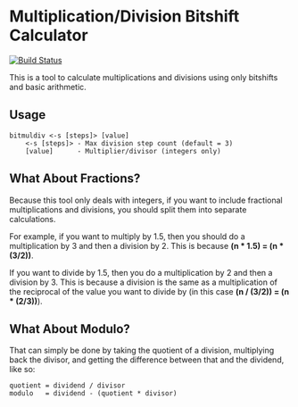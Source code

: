 # Multiplication/Division Bitshift Calculator

[![Build Status](https://github.com/devon-artmeier/bitmuldiv/actions/workflows/cmake-multi-platform.yml/badge.svg)](https://github.com/devon-artmeier/bitmuldiv/actions/workflows/cmake-multi-platform.yml)

This is a tool to calculate multiplications and divisions using only bitshifts and basic arithmetic.

## Usage
    
    bitmuldiv <-s [steps]> [value]
        <-s [steps]> - Max division step count (default = 3)
        [value]      - Multiplier/divisor (integers only)

## What About Fractions?

Because this tool only deals with integers, if you want to include fractional multiplications and divisions, you should split them into separate calculations.

For example, if you want to multiply by 1.5, then you should do a multiplication by 3 and then a division by 2. This is because **(n * 1.5) = (n * (3/2))**.

If you want to divide by 1.5, then you do a multiplication by 2 and then a division by 3. This is because a division is the same as a multiplication of the reciprocal of the value you want to divide by (in this case **(n / (3/2)) = (n * (2/3))**).

## What About Modulo?

That can simply be done by taking the quotient of a division, multiplying back the divisor, and getting the difference between that and the dividend, like so:

    quotient = dividend / divisor
    modulo   = dividend - (quotient * divisor)
